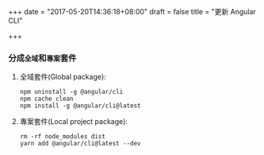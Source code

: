 +++
date = "2017-05-20T14:36:18+08:00"
draft = false
title = "更新 Angular CLI"

+++

### 分成`全域`和`專案`套件

<!--more-->

1. 全域套件(Global package):

    ```
    npm uninstall -g @angular/cli
    npm cache clean
    npm install -g @angular/cli@latest
    ```
2. 專案套件(Local project package):

    ```
    rm -rf node_modules dist
    yarn add @angular/cli@latest --dev
    ```